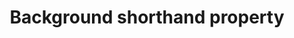 ---
title: "Background shorthand property"
description: "This is the description of the background property."
spec: "https://www.w3.org/TR/css-backgrounds-3/"
categories: ["CSS", "foo", "bar"]
stats: [
    gmail: [
        desktop-webmail: [
            "2015-12":"y",
            "2019-04":"y"
        ],
        ios: [
            "2019-04":"y"
        ]
    ],
    outlook: [
        windows: [
            "2003":"y",
            "2007":"a",
            "2010":"a",
            "2013":"a",
            "2016":"a",
            "2019":"a"
        ],
        macos: [
            "2013":"y",
            "2016":"y",
            "2019":"y"
        ]
    ],
    yahoo: [
        webmail: [
            "2003":"n",
            "2007":"n",
            "2010":"n",
            "2013":"n",
            "2016":"n",
            "2019":"n"
        ],
        macos: [
            "2013":"y",
            "2016":"y",
            "2019":"y"
        ]
    ]
]
---